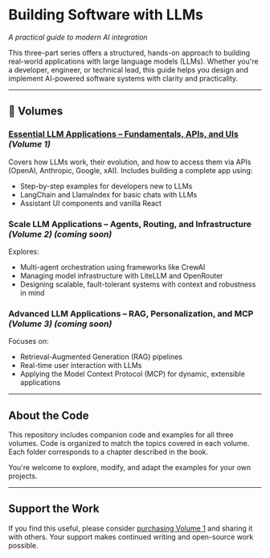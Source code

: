 # Building Software with LLMs

*A practical guide to modern AI integration*

This three-part series offers a structured, hands-on approach to building real-world applications with large language models (LLMs). Whether you're a developer, engineer, or technical lead, this guide helps you design and implement AI-powered software systems with clarity and practicality.

---

## 📘 Volumes

### [Essential LLM Applications – Fundamentals, APIs, and UIs](https://www.amazon.com/dp/B0F5WXXM59) _(Volume 1)_

Covers how LLMs work, their evolution, and how to access them via APIs (OpenAI, Anthropic, Google, xAI). Includes building a complete app using:

- Step-by-step examples for developers new to LLMs
- LangChain and LlamaIndex for basic chats with LLMs
- Assistant UI components and vanilla React


### Scale LLM Applications – Agents, Routing, and Infrastructure _(Volume 2)_ _(coming soon)_

Explores:

- Multi-agent orchestration using frameworks like CrewAI
- Managing model infrastructure with LiteLLM and OpenRouter
- Designing scalable, fault-tolerant systems with context and robustness in mind

### Advanced LLM Applications – RAG, Personalization, and MCP _(Volume 3)_ _(coming soon)_

Focuses on:

- Retrieval-Augmented Generation (RAG) pipelines
- Real-time user interaction with LLMs
- Applying the Model Context Protocol (MCP) for dynamic, extensible applications

---

## About the Code

This repository includes companion code and examples for all three volumes. Code is organized to match the topics covered in each volume. Each folder corresponds to a chapter described in the book.

You're welcome to explore, modify, and adapt the examples for your own projects.

---

## Support the Work

If you find this useful, please consider [purchasing Volume 1](https://www.amazon.com/dp/B0F5WXXM59) and sharing it with others. Your support makes continued writing and open-source work possible.

